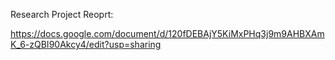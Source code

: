 Research Project Reoprt:

https://docs.google.com/document/d/120fDEBAjY5KiMxPHq3j9m9AHBXAmK_6-zQBI90Akcy4/edit?usp=sharing
